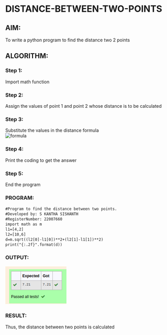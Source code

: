 # DISTANCE-BETWEEN-TWO-POINTS

## AIM:
To write a python program to find the distance two 2 points
## ALGORITHM:
### Step 1: 
Import math function
### Step 2: 
Assign the values of point 1 and point 2 whose distance is to be calculated
### Step 3: 
Substitute the values in the distance formula  
![formula](/formula.JPG)
### Step 4: 
Print the coding to get the answer
### Step 5: 
End the program
### PROGRAM:
 ``` 
#Program to find the distance between two points.
#Developed by: S KANTHA SISHANTH
#RegisterNumber: 22007660
import math as m
l1=[4,2]
l2=[10,6]
d=m.sqrt((l2[0]-l1[0])**2+(l2[1]-l1[1])**2)
print("{:.2f}".format(d))
```


### OUTPUT:
!['output'](/Distance.png)

### RESULT:
Thus, the distance between two points is calculated

